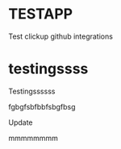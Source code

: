 # TESTAPP
Test clickup github integrations

testingssss
=======

Testingssssss


fgbgfsbfbbfsbgfbsg

Update



mmmmmmmm

